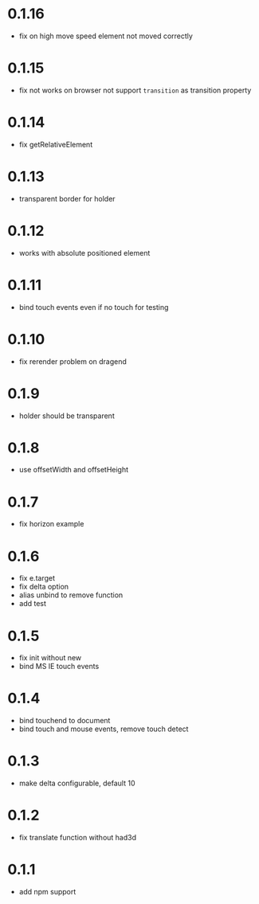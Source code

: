 # 0.1.16
* fix on high move speed element not moved correctly

# 0.1.15
* fix not works on browser not support `transition` as transition property

# 0.1.14
* fix getRelativeElement

# 0.1.13
* transparent border for holder

# 0.1.12
* works with absolute positioned element

# 0.1.11
* bind touch events even if no touch for testing

# 0.1.10
* fix rerender problem on dragend

# 0.1.9
* holder should be transparent

# 0.1.8
* use offsetWidth and offsetHeight

# 0.1.7
* fix horizon example

# 0.1.6
* fix e.target
* fix delta option
* alias unbind to remove function
* add test

# 0.1.5
* fix init without new
* bind MS IE touch events

# 0.1.4
* bind touchend to document
* bind touch and mouse events, remove touch detect

# 0.1.3
* make delta configurable, default 10

# 0.1.2
* fix translate function without had3d

# 0.1.1
* add npm support

